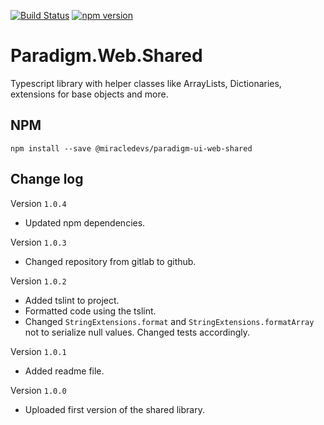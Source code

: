 [![Build Status](https://travis-ci.org/MiracleDevs/Paradigm.Web.Shared.svg?branch=master)](https://travis-ci.org/MiracleDevs/Paradigm.Web.Shared)
[![npm version](https://badge.fury.io/js/%40miracledevs%2Fparadigm-ui-web-shared.svg)](https://badge.fury.io/js/%40miracledevs%2Fparadigm-ui-web-shared)

# Paradigm.Web.Shared
Typescript library with helper classes like ArrayLists, Dictionaries, extensions for base objects and more.

NPM
---
```
npm install --save @miracledevs/paradigm-ui-web-shared
```


Change log
---

Version `1.0.4`
- Updated npm dependencies.

Version `1.0.3`
- Changed repository from gitlab to github.

Version `1.0.2`
- Added tslint to project.
- Formatted code using the tslint.
- Changed `StringExtensions.format` and `StringExtensions.formatArray` not to serialize null values.
  Changed tests accordingly.

Version `1.0.1`
- Added readme file.

Version `1.0.0`
- Uploaded first version of the shared library.
